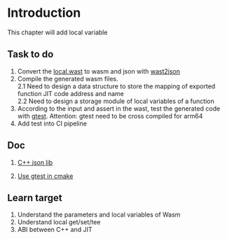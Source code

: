# Introduction

This chapter will add local variable

## Task to do

1. Convert the [local.wast](./test/local.wast) to wasm and json with [wast2json](https://github.com/WebAssembly/wabt/blob/main/docs/wast2json.md)
2. Compile the generated wasm files. <br>
   2.1 Need to design a data structure to store the mapping of exported function JIT code address and name<br>
   2.2 Need to design a storage module of local variables of a function<br>
3. According to the input and assert in the wast, test the generated code with [gtest](https://github.com/google/googletest). Attention: gtest need to be cross compiled for arm64
4. Add test into CI pipeline

## Doc

1. [C++ json lib](https://github.com/nlohmann/json.git)

2. [Use gtest in cmake](https://cmake.org/cmake/help/latest/module/FindGTest.html)

## Learn target

1. Understand the parameters and local variables of Wasm
2. Understand local get/set/tee
3. ABI between C++ and JIT
